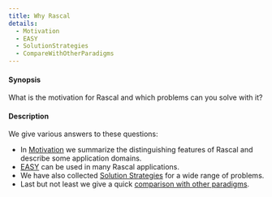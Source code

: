 ```yaml
---
title: Why Rascal
details:
  - Motivation
  - EASY
  - SolutionStrategies
  - CompareWithOtherParadigms
---
```


#### Synopsis

What is the motivation for Rascal and which problems can you solve with it?

#### Description

We give various answers to these questions:

* In [Motivation](../WhyRascal/Motivation/) we summarize the distinguishing features of Rascal 
  and describe some application domains.
* [EASY](../WhyRascal/EASY/) can be used in many Rascal applications.
* We have also collected [Solution Strategies](../WhyRascal/SolutionStrategies/) for a wide range of problems.
* Last but not least we give a quick [comparison with other paradigms](../WhyRascal/CompareWithOtherParadigms/).

